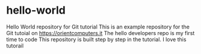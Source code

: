 # hello-world
Hello World repository for Git tutorial
This is an example repository for the Git tutoial on https://orientcomputers.it
The hello developers repo is my first time to code
This repository is built step by step in the tutorial.
 I love this tutorail

